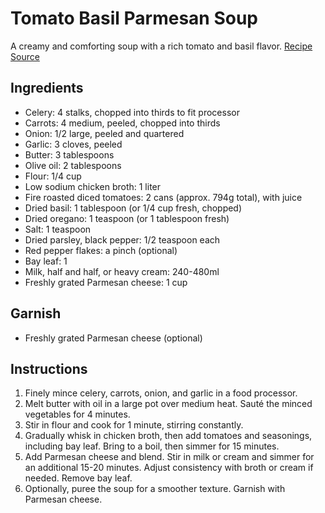 # Tomato Basil Parmesan Soup

A creamy and comforting soup with a rich tomato and basil flavor. [Recipe Source](https://carlsbadcravings.com/tomato-basil-parmesan-soup/)

## Ingredients

- Celery: 4 stalks, chopped into thirds to fit processor
- Carrots: 4 medium, peeled, chopped into thirds
- Onion: 1/2 large, peeled and quartered
- Garlic: 3 cloves, peeled
- Butter: 3 tablespoons
- Olive oil: 2 tablespoons
- Flour: 1/4 cup
- Low sodium chicken broth: 1 liter
- Fire roasted diced tomatoes: 2 cans (approx. 794g total), with juice
- Dried basil: 1 tablespoon (or 1/4 cup fresh, chopped)
- Dried oregano: 1 teaspoon (or 1 tablespoon fresh)
- Salt: 1 teaspoon
- Dried parsley, black pepper: 1/2 teaspoon each
- Red pepper flakes: a pinch (optional)
- Bay leaf: 1
- Milk, half and half, or heavy cream: 240-480ml
- Freshly grated Parmesan cheese: 1 cup

## Garnish
- Freshly grated Parmesan cheese (optional)

## Instructions

1. Finely mince celery, carrots, onion, and garlic in a food processor.
2. Melt butter with oil in a large pot over medium heat. Sauté the minced vegetables for 4 minutes.
3. Stir in flour and cook for 1 minute, stirring constantly.
4. Gradually whisk in chicken broth, then add tomatoes and seasonings, including bay leaf. Bring to a boil, then simmer for 15 minutes.
5. Add Parmesan cheese and blend. Stir in milk or cream and simmer for an additional 15-20 minutes. Adjust consistency with broth or cream if needed. Remove bay leaf.
6. Optionally, puree the soup for a smoother texture. Garnish with Parmesan cheese.
